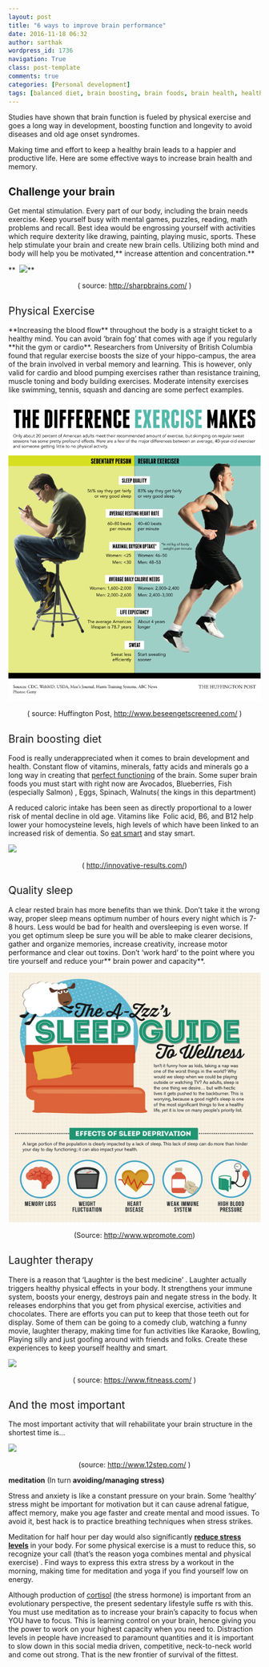 ```yaml
---
layout: post
title: "6 ways to improve brain performance"
date: 2016-11-18 06:32
author: sarthak
wordpress_id: 1736
navigation: True
class: post-template
comments: true
categories: [Personal development]
tags: [balanced diet, brain boosting, brain foods, brain health, health, healthy, mind, walnuts]
---
```

<span style="font-weight: 400">Studies have shown that brain function is fueled by physical exercise and goes a long way in development, boosting function and longevity to avoid diseases and old age onset syndromes. </span>

<span style="font-weight: 400">Making time and effort to keep a healthy brain leads to a happier and productive life. </span>Here are some effective ways to increase brain health and memory.<!--more-->


## Challenge your brain


<span style="font-weight: 400">Get mental stimulation. Every part of our body, including the brain needs exercise. Keep yourself busy with mental games, puzzles, reading, math problems and recall. Best idea would be engrossing yourself with activities which require dexterity like drawing, painting, playing music, sports. These help stimulate your brain and create new brain cells. Utilizing both mind and body will help you be motivated,</span>** increase attention and concentration.**

**  ![](http://1pv2qf2te2gm20k28u30ivdc.wpengine.netdna-cdn.com/wp-content/uploads/2015/10/innovation.jpg)**
<p style="text-align: center"><span style="font-weight: 400">( source: </span><a href="http://1pv2qf2te2gm20k28u30ivdc.wpengine.netdna-cdn.com/wp-content/uploads/2015/10/innovation.jpg"><span style="font-weight: 400">http://sharpbrains.com/</span></a><span style="font-weight: 400"> )</span>




## <span style="font-weight: 400">Physical Exercise</span>


<p style="text-align: left">**Increasing the blood flow**<span style="font-weight: 400"> throughout the body is a straight ticket to a healthy mind. You can avoid ‘brain fog’ that comes with age if you regularly </span>**hit the gym or cardio**<span style="font-weight: 400">. Researchers from University of British Columbia found that regular exercise boosts the size of your hippo-campus, the area of the brain involved in verbal memory and learning. This is however, only valid for cardio and blood pumping exercises rather than resistance training, muscle toning and body building exercises. Moderate intensity exercises like swimming, tennis, squash and dancing are some perfect examples.</span>

![SedentaryVsExercise](/assets/images/uploads/1736-SedentaryVsExercise.png)
<p style="text-align: center"><span style="font-weight: 400">( source: Huffington Post, </span><a href="http://www.beseengetscreened.com/blog/exercise-can-change-your-lifestyle-infographic"><span style="font-weight: 400">http://www.beseengetscreened.com/</span></a><span style="font-weight: 400"> ) </span>




## <span style="font-weight: 400">Brain boosting diet</span>


<span style="font-weight: 400">Food is really underappreciated when it comes to brain development and health. Constant flow of vitamins, minerals, fatty acids and minerals go a long way in creating that [perfect functioning](http://weekplan.net/energy-boost/) of the brain. Some super brain foods you must start with right now are Avocados, Blueberries, Fish (especially Salmon) , Eggs, Spinach, Walnuts( the kings in this department)</span>

<span style="font-weight: 400">A reduced caloric intake has been seen as directly proportional to a lower risk of mental decline in old age. Vitamins like  F</span><span style="font-weight: 400">olic acid, B6, and B12 help lower your homocysteine levels, high levels of which have been linked to an increased risk of dementia. So [eat smart](http://weekplan.net/energy-boost/) and stay smart.</span>

![](http://innovative-results.com/wp-content/uploads/2015/07/5-brain-food-1024x668.jpg)
<p style="text-align: center"><span style="font-weight: 400">( </span><a href="http://innovative-results.com/wp-content/uploads/2015/07/5-brain-food-1024x668.jpg"><span style="font-weight: 400">http://innovative-results.com/</span></a><span style="font-weight: 400">)</span>




## <span style="font-weight: 400">Quality sleep</span>


<span style="font-weight: 400">A clear rested brain has more benefits than we think. Don’t take it the wrong way, proper sleep means optimum number of hours every night which is 7-8 hours. Less would be bad for health and oversleeping is even worse. If you get optimum sleep be sure you will be able to make clearer decisions, gather and organize memories, increase creativity, increase motor performance and clear out toxins. Don’t ‘work hard’ to the point where you tire yourself and reduce your</span>** brain power and capacity**<span style="font-weight: 400">.</span>

![Live Love Spa Sleep Infographic](/assets/images/uploads/1736-Live-Love-Spa-Sleep-Infographic.png)
<p style="text-align: center"><span style="font-weight: 400">(Source: </span><a href="http://www.wpromote.com/blog/client-infographic-live-love-spa/"><span style="font-weight: 400">http://www.wpromote.com</span></a><span style="font-weight: 400">) </span>




## <span style="font-weight: 400">Laughter therapy</span>


<span style="font-weight: 400">There is a reason that ‘Laughter is the best medicine’ . Laughter actually triggers healthy physical effects in your body. It strengthens your immune system, boosts your energy, destroys pain and negate stress in the body. It releases endorphins that you get from physical exercise, activities and chocolates. There are efforts you can put to keep that those teeth out for display. Some of them can be going to a comedy club, watching a funny movie, laughter therapy, making time for fun activities like Karaoke, Bowling, Playing silly and just goofing around with friends and folks. Create these experiences to keep yourself healthy and smart.</span>

![](https://www.fitneass.com/wp-content/uploads/2015/03/Laught-Infographic.png)
<p style="text-align: center"><span style="font-weight: 400">( source: </span><a href="https://www.fitneass.com/wp-content/uploads/2015/03/Laught-Infographic.png"><span style="font-weight: 400">https://www.fitneass.com/</span></a><span style="font-weight: 400"> )</span>




## <span style="font-weight: 400">And the most important</span>


<span style="font-weight: 400">The most important activity that will rehabilitate your brain structure in the shortest time is...</span>

![](http://www.12step.com/wp-content/uploads/meditation.jpg)
<p style="text-align: center"><span style="font-weight: 400">(source: </span><a href="http://www.12step.com/wp-content/uploads/meditation.jpg"><span style="font-weight: 400">http://www.12step.com/</span></a><span style="font-weight: 400"> )</span>

**meditation**<span style="font-weight: 400"> (In turn **a**</span>**voiding/managing stress)**<span style="font-weight: 400"> </span>

<span style="font-weight: 400">Stress and anxiety is like a constant pressure on your brain. Some ‘healthy’ stress might be important for motivation but it can cause adrenal fatigue, affect memory, make you age faster and create mental and mood issues. To avoid it, best hack is to practice breathing techniques when stress strikes. </span>

<span style="font-weight: 400">Meditation for half hour per day would also significantly </span><a href="http://weekplan.net/how-to-spend-the-first-hour-of-your-day/">**reduce stress levels**</a><span style="font-weight: 400"> in your body. For some physical exercise is a must to reduce this, so recognize your call (that’s the reason yoga combines mental and physical exercise) . Find ways to express this extra stress by a workout in the morning, making time for meditation and yoga if you find yourself low on energy. </span>

<span style="font-weight: 400">Although production of [cortisol](http://weekplan.net/the-comprehensive-guide-about-body-language-cortisol-impact-of-high-power-postures/) (the stress hormone) is important from an evolutionary perspective, the present sedentary lifestyle suffe
rs with this. You must use meditation as to increase your brain’s capacity to focus when YOU have to focus. This is learning control on your brain, hence giving you the power to work on your highest capacity when you need to. Distraction levels in people have increased to paramount quantities and it is important to slow down in this social media driven, competitive, neck-to-neck world and come out strong. That is the new frontier of survival of the fittest. </span>
